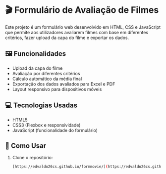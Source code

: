 # 🎬 Formulário de Avaliação de Filmes

Este projeto é um formulário web desenvolvido em HTML, CSS e JavaScript que permite aos utilizadores avaliarem filmes com base em diferentes critérios, fazer upload da capa do filme e exportar os dados.

## 🖼️ Funcionalidades

- Upload da capa do filme
- Avaliação por diferentes critérios
- Cálculo automático da média final
- Exportação dos dados avaliados para Excel e PDF
- Layout responsivo para dispositivos móveis

## 💻 Tecnologias Usadas

- HTML5
- CSS3 (Flexbox e responsividade)
- JavaScript (funcionalidade do formulário)

## 🚀 Como Usar

1. Clone o repositório:
   ```bash
   [https://edvaldo26cs.github.io/formmovie/](https://edvaldo26cs.github.io/formmovie/)

